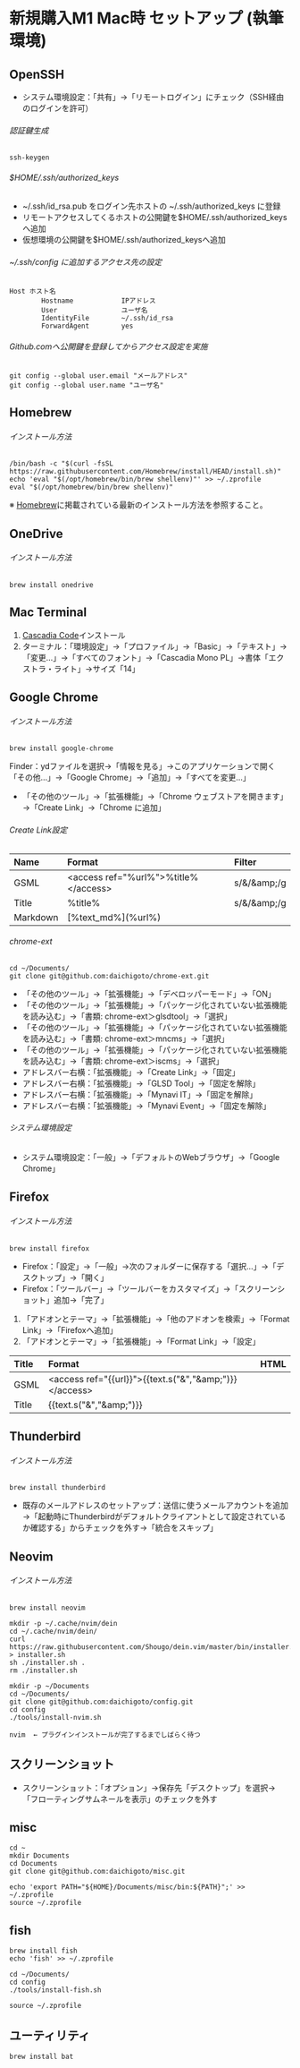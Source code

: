 # 新規購入M1 Mac時 セットアップ (執筆環境)

## OpenSSH

- システム環境設定：「共有」→「リモートログイン」にチェック（SSH経由のログインを許可）

###### 認証鍵生成

    ssh-keygen

###### $HOME/.ssh/authorized_keys

- ~/.ssh/id_rsa.pub をログイン先ホストの ~/.ssh/authorized_keys に登録
- リモートアクセスしてくるホストの公開鍵を$HOME/.ssh/authorized_keysへ追加
- 仮想環境の公開鍵を$HOME/.ssh/authorized_keysへ追加

###### ~/.ssh/config に追加するアクセス先の設定

    Host ホスト名
            Hostname            IPアドレス
            User                ユーザ名
            IdentityFile        ~/.ssh/id_rsa
            ForwardAgent        yes

###### Github.comへ公開鍵を登録してからアクセス設定を実施

    git config --global user.email "メールアドレス"
    git config --global user.name "ユーザ名"

## Homebrew

###### インストール方法

    /bin/bash -c "$(curl -fsSL https://raw.githubusercontent.com/Homebrew/install/HEAD/install.sh)"  
    echo 'eval "$(/opt/homebrew/bin/brew shellenv)"' >> ~/.zprofile  
    eval "$(/opt/homebrew/bin/brew shellenv)"

※ [Homebrew](https://brew.sh/)に掲載されている最新のインストール方法を参照すること。

## OneDrive

###### インストール方法

    brew install onedrive

## Mac Terminal

1. [Cascadia Code](https://github.com/microsoft/cascadia-code/releases)インストール
2. ターミナル：「環境設定」→「プロファイル」→「Basic」→「テキスト」→「変更…」→「すべてのフォント」→「Cascadia Mono PL」→書体「エクストラ・ライト」→サイズ「14」

## Google Chrome

###### インストール方法

    brew install google-chrome

Finder：ydファイルを選択→「情報を見る」→このアプリケーションで開く「その他…」→「Google Chrome」→「追加」→「すべてを変更…」
- 「その他のツール」→「拡張機能」→「Chrome ウェブストアを開きます」→「Create Link」→「Chrome に追加」 

###### Create Link設定

|Name|Format|Filter|
|:---|:---|:---|
|GSML|&lt;access ref="%url%"&gt;%title%&lt;/access&gt;|s/&amp;/&amp;amp;/g|
|Title|%title%|s/&amp;/&amp;amp;/g|
|Markdown|&#091;%text_md%&#093;(%url%)||

###### chrome-ext

    cd ~/Documents/
    git clone git@github.com:daichigoto/chrome-ext.git

- 「その他のツール」→「拡張機能」→「デベロッパーモード」→「ON」
- 「その他のツール」→「拡張機能」→「パッケージ化されていない拡張機能を読み込む」→「書類: chrome-ext＞glsdtool」→「選択」
- 「その他のツール」→「拡張機能」→「パッケージ化されていない拡張機能を読み込む」→「書類: chrome-ext＞mncms」→「選択」
- 「その他のツール」→「拡張機能」→「パッケージ化されていない拡張機能を読み込む」→「書類: chrome-ext＞iscms」→「選択」
- アドレスバー右横：「拡張機能」→「Create Link」→「固定」
- アドレスバー右横：「拡張機能」→「GLSD Tool」→「固定を解除」
- アドレスバー右横：「拡張機能」→「Mynavi IT」→「固定を解除」
- アドレスバー右横：「拡張機能」→「Mynavi Event」→「固定を解除」

###### システム環境設定

- システム環境設定：「一般」→「デフォルトのWebブラウザ」→「Google Chrome」

## Firefox

###### インストール方法

    brew install firefox

- Firefox：「設定」→「一般」→次のフォルダーに保存する「選択…」→「デスクトップ」→「開く」
- Firefox：「ツールバー」→「ツールバーをカスタマイズ」→「スクリーンショット」追加→「完了」

1. 「アドオンとテーマ」→「拡張機能」→「他のアドオンを検索」→「Format Link」→「Firefoxへ追加」
2. 「アドオンとテーマ」→「拡張機能」→「Format Link」→「設定」

|Title|Format|HTML|
|:---|:---|:---|
|GSML|&lt;access ref="{{url}}"&gt;{{text.s("&amp;","&amp;amp;")}}&lt;/access&gt;||
|Title|{{text.s("&amp;","&amp;amp;")}}||

## Thunderbird

###### インストール方法

    brew install thunderbird

- 既存のメールアドレスのセットアップ：送信に使うメールアカウントを追加→「起動時にThunderbirdがデフォルトクライアントとして設定されているか確認する」からチェックを外す→「統合をスキップ」

## Neovim

###### インストール方法

    brew install neovim
    
    mkdir -p ~/.cache/nvim/dein
    cd ~/.cache/nvim/dein/
    curl https://raw.githubusercontent.com/Shougo/dein.vim/master/bin/installer.sh > installer.sh
    sh ./installer.sh .
    rm ./installer.sh
   
    mkdir -p ~/Documents
    cd ~/Documents/ 
    git clone git@github.com:daichigoto/config.git
    cd config
    ./tools/install-nvim.sh
    
    nvim  ← プラグインインストールが完了するまでしばらく待つ

## スクリーンショット

- スクリーンショット：「オプション」→保存先「デスクトップ」を選択→「フローティングサムネールを表示」のチェックを外す

## misc

    cd ~
    mkdir Documents
    cd Documents
    git clone git@github.com:daichigoto/misc.git
    
    echo 'export PATH="${HOME}/Documents/misc/bin:${PATH}";' >> ~/.zprofile
    source ~/.zprofile

## fish

    brew install fish
    echo 'fish' >> ~/.zprofile

    cd ~/Documents/ 
    cd config
    ./tools/install-fish.sh

    source ~/.zprofile

## ユーティリティ

    brew install bat
